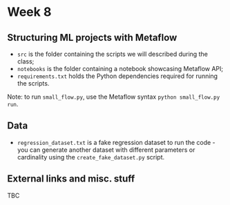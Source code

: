 # Week 8

## Structuring ML projects with Metaflow

* `src` is the folder containing the scripts we will described during the class;
* `notebooks` is the folder containing a notebook showcasing Metaflow API;
* `requirements.txt` holds the Python dependencies required for running the scripts.

Note: to run `small_flow.py`, use the Metaflow syntax `python small_flow.py run`.

## Data

- `regression_dataset.txt` is a fake regression dataset to run the code - you can generate another dataset with different parameters or cardinality using the `create_fake_dataset.py` script. 

## External links and misc. stuff

TBC
